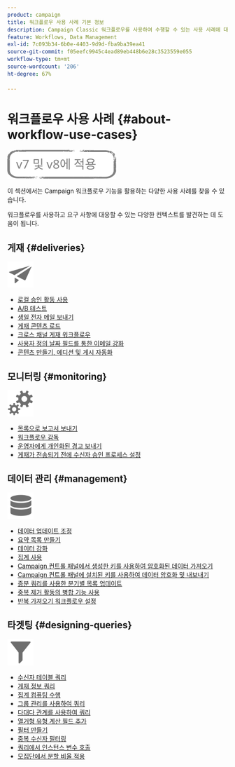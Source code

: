 ```yaml
---
product: campaign
title: 워크플로우 사용 사례 기본 정보
description: Campaign Classic 워크플로우를 사용하여 수행할 수 있는 사용 사례에 대해 자세히 알아보십시오.
feature: Workflows, Data Management
exl-id: 7c093b34-6b0e-4403-9d9d-fba9ba39ea41
source-git-commit: f05eefc9945c4ead89eb448b6e28c3523559e055
workflow-type: tm+mt
source-wordcount: '206'
ht-degree: 67%

---
```


# 워크플로우 사용 사례 {#about-workflow-use-cases}

![](../../assets/common.svg)

이 섹션에서는 Campaign 워크플로우 기능을 활용하는 다양한 사용 사례를 찾을 수 있습니다.

워크플로우를 사용하고 요구 사항에 대응할 수 있는 다양한 컨텍스트를 발견하는 데 도움이 됩니다.

## 게재 {#deliveries}

<img src="assets/do-not-localize/icon_send.svg" width="60px">

* [로컬 승인 활동 사용](using-the-local-approval-activity.md)
* [A/B 테스트](../../delivery/using/a-b-testing-use-case.md)
* [생일 전자 메일 보내기](sending-a-birthday-email.md)
* [게재 콘텐츠 로드](loading-delivery-content.md)
* [크로스 채널 게재 워크플로우](cross-channel-delivery-workflow.md)
* [사용자 정의 날짜 필드를 통한 이메일 강화](email-enrichment-with-custom-date-fields.md)
* [콘텐츠 만들기, 에디션 및 게시 자동화](../../delivery/using/automating-via-workflows.md#examples)

## 모니터링 {#monitoring}

<img src="assets/do-not-localize/icon_monitoring.svg" width="60px">

* [목록으로 보고서 보내기](sending-a-report-to-a-list.md)
* [워크플로우 감독](supervising-workflows.md)
* [운영자에게 개인화된 경고 보내기](sending-personalized-alerts-to-operators.md)
* [게재가 전송되기 전에 수신자 승인 프로세스 설정](using-the-local-approval-activity.md)

## 데이터 관리 {#management}

<img src="assets/do-not-localize/icon_manage.svg" width="60px">

* [데이터 업데이트 조정](coordinating-data-updates.md)
* [요약 목록 만들기](creating-a-summary-list.md)
* [데이터 강화](enriching-data.md)
* [집계 사용](using-aggregates.md)
* [Campaign 컨트롤 패널에서 생성한 키를 사용하여 암호화된 데이터 가져오기](../../platform/using/unzip-decrypt.md)
* [Campaign 컨트롤 패널에 설치된 키를 사용하여 데이터 암호화 및 내보내기](how-to-use-workflow-data.md#use-case-gpg-encrypt)
* [증분 쿼리를 사용한 분기별 목록 업데이트](quarterly-list-update.md)
* [중복 제거 활동의 병합 기능 사용](deduplication-merge.md)
* [반복 가져오기 워크플로우 설정](recurring-import-workflow.md)

##  타겟팅  {#designing-queries}

<img src="assets/do-not-localize/icon_filter.svg" width="60px">

* [수신자 테이블 쿼리](querying-recipient-table.md)
* [게재 정보 쿼리](querying-delivery-information.md)
* [집계 컴퓨팅 수행](performing-aggregate-computing.md)
* [그룹 관리를 사용하여 쿼리](querying-using-grouping-management.md)
* [다대다 관계를 사용하여 쿼리](querying-using-many-to-many-relationship.md)
* [열거형 유형 계산 필드 추가](adding-enumeration-type-calculated-field.md)
* [필터 만들기](creating-a-filter.md)
* [중복 수신자 필터링](filtering-duplicated-recipients.md)
* [쿼리에서 인스턴스 변수 호출](javascript-scripts-and-templates.md#calling-an-instance-variable-in-a-query)
* [모집단에서 분할 비율 적용](javascript-scripts-and-templates.md#example)
